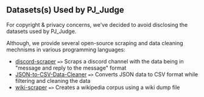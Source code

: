 ## Datasets(s) Used by PJ_Judge

For copyright & privacy concerns, we've decided to avoid disclosing the datasets used by PJ_Judge. 

Although, we provide several open-source scraping and data cleaning mechnisms in various programming languages:
- [discord-scraper](https://github.com/PJ-Duo/discord-scraper) `=>` Scraps a discord channel with the data being in "message and reply to the message" format
- [JSON-to-CSV-Data-Cleaner](https://github.com/PJ-Duo/JSON-to-CSV-Data-Cleaner) `=>` Converts JSON data to CSV format while filtering and cleaning the data
- [wiki-scraper](https://github.com/PJ-Duo/discord-scraper) `=>` Creates a wikipedia corpus using a wiki dump file
